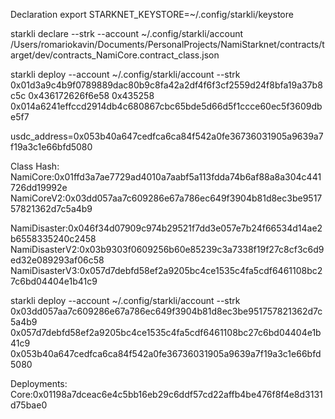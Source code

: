 Declaration
export STARKNET_KEYSTORE=~/.config/starkli/keystore

starkli declare --strk --account ~/.config/starkli/account /Users/romariokavin/Documents/PersonalProjects/NamiStarknet/contracts/target/dev/contracts_NamiCore.contract_class.json

starkli deploy --account ~/.config/starkli/account --strk 0x01d3a9c4b9f0789889dac80b9c8fa42a2df4f6f3cf2559d24f8bfa19a37b8c5c 0x436172626f6e58 0x435258 0x014a6241effccd2914db4c680867cbc65bde5d66d5f1ccce60ec5f3609dbe5f7

usdc_address=0x053b40a647cedfca6ca84f542a0fe36736031905a9639a7f19a3c1e66bfd5080

Class Hash:
NamiCore:0x01ffd3a7ae7729ad4010a7aabf5a113fdda74b6af88a8a304c441726dd19992e
NamiCoreV2:0x03dd057aa7c609286e67a786ec649f3904b81d8ec3be951757821362d7c5a4b9

NamiDisaster:0x046f34d07909c974b29521f7dd3e057e7b24f66534d14ae2b6558335240c2458
NamiDisasterV2:0x03b9303f0609256b60e85239c3a7338f19f27c8cf3c6d9ed32e089293af06c58
NamiDisasterV3:0x057d7debfd58ef2a9205bc4ce1535c4fa5cdf6461108bc27c6bd04404e1b41c9

starkli deploy --account ~/.config/starkli/account --strk 0x03dd057aa7c609286e67a786ec649f3904b81d8ec3be951757821362d7c5a4b9 0x057d7debfd58ef2a9205bc4ce1535c4fa5cdf6461108bc27c6bd04404e1b41c9 0x053b40a647cedfca6ca84f542a0fe36736031905a9639a7f19a3c1e66bfd5080

Deployments:
Core:0x01198a7dceac6e4c5bb16eb29c6ddf57cd22affb4be476f8f4e8d3131d75bae0
